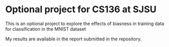 # Optional project for CS136 at SJSU

This is an optional project to explore the effects of biasness in training data for classification in the MNIST dataset

My results are available in the report submitted in the repository.
